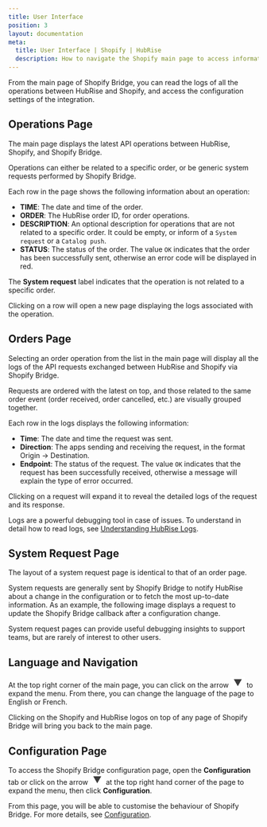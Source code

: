 ```yaml
---
title: User Interface
position: 3
layout: documentation
meta:
  title: User Interface | Shopify | HubRise
  description: How to navigate the Shopify main page to access information about the orders and customise the behaviour of the bridge. Synchronise your data.
---
```


From the main page of Shopify Bridge, you can read the logs of all the operations between HubRise and Shopify, and access the configuration settings of the integration.

## Operations Page

The main page displays the latest API operations between HubRise, Shopify, and Shopify Bridge.

Operations can either be related to a specific order, or be generic system requests performed by Shopify Bridge.

Each row in the page shows the following information about an operation:

- **TIME**: The date and time of the order.
- **ORDER**: The HubRise order ID, for order operations.
- **DESCRIPTION**: An optional description for operations that are not related to a specific order. It could be empty, or inform of a `System request` or a `Catalog push`.
- **STATUS**: The status of the order. The value `OK` indicates that the order has been successfully sent, otherwise an error code will be displayed in red.

The **System request** label indicates that the operation is not related to a specific order.

Clicking on a row will open a new page displaying the logs associated with the operation.

## Orders Page

Selecting an order operation from the list in the main page will display all the logs of the API requests exchanged between HubRise and Shopify via Shopify Bridge.

Requests are ordered with the latest on top, and those related to the same order event (order received, order cancelled, etc.) are visually grouped together.

Each row in the logs displays the following information:

- **Time**: The date and time the request was sent.
- **Direction**: The apps sending and receiving the request, in the format Origin → Destination.
- **Endpoint**: The status of the request. The value `OK` indicates that the request has been successfully received, otherwise a message will explain the type of error occurred.

Clicking on a request will expand it to reveal the detailed logs of the request and its response.

Logs are a powerful debugging tool in case of issues. To understand in detail how to read logs, see [Understanding HubRise Logs](/docs/hubrise-logs/).

## System Request Page

The layout of a system request page is identical to that of an order page.

System requests are generally sent by Shopify Bridge to notify HubRise about a change in the configuration or to fetch the most up-to-date information. As an example, the following image displays a request to update the Shopify Bridge callback after a configuration change.

System request pages can provide useful debugging insights to support teams, but are rarely of interest to other users.

## Language and Navigation

At the top right corner of the main page, you can click on the arrow <InlineImage width="20" height="20">![Arrow icon](../images/arrow-icon.jpg)</InlineImage> to expand the menu. From there, you can change the language of the page to English or French.

Clicking on the Shopify and HubRise logos on top of any page of Shopify Bridge will bring you back to the main page.

## Configuration Page

To access the Shopify Bridge configuration page, open the **Configuration** tab or click on the arrow <InlineImage width="20" height="20">![Arrow icon](../images/arrow-icon.jpg)</InlineImage> at the top right hand corner of the page to expand the menu, then click **Configuration**.

From this page, you will be able to customise the behaviour of Shopify Bridge. For more details, see [Configuration](/apps/shopify/configuration).
